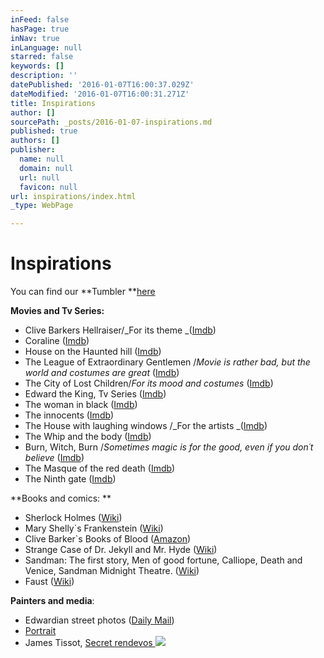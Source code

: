 ```yaml
---
inFeed: false
hasPage: true
inNav: true
inLanguage: null
starred: false
keywords: []
description: ''
datePublished: '2016-01-07T16:00:37.029Z'
dateModified: '2016-01-07T16:00:31.271Z'
title: Inspirations
author: []
sourcePath: _posts/2016-01-07-inspirations.md
published: true
authors: []
publisher:
  name: null
  domain: null
  url: null
  favicon: null
url: inspirations/index.html
_type: WebPage

---
```

# Inspirations

You can find our **Tumbler **[here][0]

**Movies and Tv Series:**

* Clive Barkers Hellraiser/_For its theme _([Imdb][1]) 
* Coraline ([Imdb][2])
* House on the Haunted hill ([Imdb][3]) 
* The League of Extraordinary Gentlemen /_Movie is rather bad, but the world and costumes are great_ ([Imdb][4])
* The City of Lost Children/_For its mood and costumes_ ([Imdb][5])
* Edward the King, Tv Series ([Imdb][6])
* The woman in black ([Imdb][7])
* The innocents ([Imdb][8])
* The House with laughing windows /_For the artists _([Imdb][9])
* The Whip and the body ([Imdb][10])
* Burn, Witch, Burn /_Sometimes magic is for the good, even if you don´t believe_ ([Imdb][11])
* The Masque of the red death ([Imdb][12])
* The Ninth gate ([Imdb][13])

**Books and comics: **

* Sherlock Holmes ([Wiki][14]) 
* Mary Shelly\`s Frankenstein ([Wiki][15])
* Clive Barker\`s Books of Blood ([Amazon][16])
* Strange Case of Dr. Jekyll and Mr. Hyde ([Wiki][17])
* Sandman: The first story, Men of good fortune, Calliope, Death and Venice, Sandman Midnight Theatre. ([Wiki][18])
* Faust ([Wiki][19])

**Painters and media**:

* Edwardian street photos ([Daily Mail][20])
* [Portrait][21]
* James Tissot, [Secret rendevos ][22]
![](https://the-grid-user-content.s3-us-west-2.amazonaws.com/6783b5d3-f4b1-41e5-9c05-b5cd776333f9.png)

[0]: adlucem-larp.tumblr.com/
[1]: http://www.imdb.com/title/tt0093177/?ref_=nv_sr_1
[2]: http://www.imdb.com/title/tt0327597/?ref_=fn_al_tt_1
[3]: http://www.imdb.com/title/tt0051744/
[4]: http://www.imdb.com/title/tt0311429/?ref_=nv_sr_5
[5]: http://www.imdb.com/title/tt0112682/?ref_=nv_sr_1
[6]: http://www.imdb.com/title/tt0072925/
[7]: http://www.imdb.com/title/tt1596365/
[8]: http://www.imdb.com/title/tt0055018/
[9]: http://www.imdb.com/title/tt0074287/
[10]: http://www.imdb.com/title/tt0057078/
[11]: http://www.imdb.com/title/tt0056279/
[12]: http://www.imdb.com/title/tt0058333/
[13]: http://www.imdb.com/title/tt0142688/
[14]: https://en.wikipedia.org/wiki/Sherlock_Holmes
[15]: https://en.wikipedia.org/wiki/Frankenstein
[16]: http://www.amazon.com/Books-Blood-Vols-Clive-Barker/dp/0425165582
[17]: https://en.wikipedia.org/wiki/Strange_Case_of_Dr_Jekyll_and_Mr_Hyde
[18]: https://en.wikipedia.org/wiki/The_Sandman_(Vertigo)
[19]: https://en.wikipedia.org/wiki/Faust
[20]: http://www.dailymail.co.uk/femail/article-2173872/Edwardian-street-style-Astonishing-amateur-images-capture-fashion-women-London-Paris-century-ago.html
[21]: https://upload.wikimedia.org/wikipedia/commons/3/3a/Signac_-_Portrait_de_F%C3%A9lix_F%C3%A9n%C3%A9on.jpg
[22]: https://upload.wikimedia.org/wikipedia/commons/5/56/James_Tissot_-_Le_rendez_vous_secret.JPG